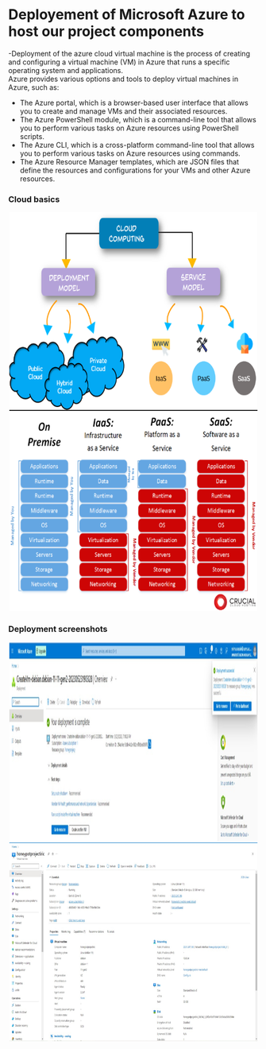 <h1 center="align">Deployement of Microsoft Azure to host our project components</h1>

-Deployment of the azure cloud virtual machine is the process of creating and configuring a virtual machine (VM) in Azure that runs a specific operating system and applications.</br>
Azure provides various options and tools to deploy virtual machines in Azure, such as:</br>

- The Azure portal, which is a browser-based user interface that allows you to create and manage VMs
and their associated resources.</br>
- The Azure PowerShell module, which is a command-line tool that allows you to perform various tasks
on Azure resources using PowerShell scripts.</br>
- The Azure CLI, which is a cross-platform command-line tool that allows you to perform various tasks
on Azure resources using commands.</br>
- The Azure Resource Manager templates, which are JSON files that define the resources and
configurations for your VMs and other Azure resources.</br>

 <h3 center="align">Cloud basics</h3>
<p align="center">
   <img src="Images/cloud-types.png" width="500" height="400">  
   <img src="Images/cloud-paas-saas-iaas.png" width="500" height="400"> 
</p>


 <h3 center="align">Deployment screenshots</h3>
<p align="center">
   <img src="Images/Microsoft Azure Deployment.jpeg" width="500" height="400">
   <img src="Images/Microsoft Azure final configuration.jpeg" width="500" height="400">
</p>
